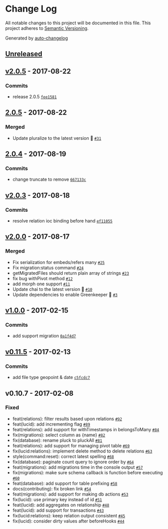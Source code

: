 # Change Log
All notable changes to this project will be documented in this file. This project adheres to [Semantic Versioning](http://semver.org/).

Generated by [auto-changelog](https://github.com/CookPete/auto-changelog)


## [Unreleased](https://github.com/duyluonglc/lucid-mongo/compare/v2.0.5...HEAD)


## [v2.0.5](https://github.com/duyluonglc/lucid-mongo/compare/2.0.5...v2.0.5) - 2017-08-22

### Commits
* release 2.0.5 [`fee1581`](https://github.com/duyluonglc/lucid-mongo/commit/fee15814ee67411195729b909475c2ad25f373cd)


## [2.0.5](https://github.com/duyluonglc/lucid-mongo/compare/2.0.4...2.0.5) - 2017-08-22

### Merged
* Update pluralize to the latest version 🚀 [`#31`](https://github.com/duyluonglc/lucid-mongo/pull/31)


## [2.0.4](https://github.com/duyluonglc/lucid-mongo/compare/v2.0.3...2.0.4) - 2017-08-19

### Commits
* change truncate to remove [`667133c`](https://github.com/duyluonglc/lucid-mongo/commit/667133c730734e08dd4ec811296ba3b731577661)


## [v2.0.3](https://github.com/duyluonglc/lucid-mongo/compare/v2.0.0...v2.0.3) - 2017-08-18

### Commits
* resolve relation ioc binding before hand [`ef11055`](https://github.com/duyluonglc/lucid-mongo/commit/ef11055c7fb7171bb668b40d7a5d8007a6931475)


## [v2.0.0](https://github.com/duyluonglc/lucid-mongo/compare/v1.0.0...v2.0.0) - 2017-08-17

### Merged
* Fix serialization for embeds/refers many [`#25`](https://github.com/duyluonglc/lucid-mongo/pull/25)
* Fix migration:status command [`#24`](https://github.com/duyluonglc/lucid-mongo/pull/24)
* getMigratedFiles should return plain array of strings [`#23`](https://github.com/duyluonglc/lucid-mongo/pull/23)
* fix bug withPivot method [`#12`](https://github.com/duyluonglc/lucid-mongo/pull/12)
* add morph one support [`#11`](https://github.com/duyluonglc/lucid-mongo/pull/11)
* Update chai to the latest version 🚀 [`#10`](https://github.com/duyluonglc/lucid-mongo/pull/10)
* Update dependencies to enable Greenkeeper 🌴 [`#3`](https://github.com/duyluonglc/lucid-mongo/pull/3)


## [v1.0.0](https://github.com/duyluonglc/lucid-mongo/compare/v0.11.5...v1.0.0) - 2017-02-15

### Commits
* add support migration [`0a1f4d7`](https://github.com/duyluonglc/lucid-mongo/commit/0a1f4d752fdf35dc7104450b2d11889d46838bea)


## [v0.11.5](https://github.com/duyluonglc/lucid-mongo/compare/v0.10.7...v0.11.5) - 2017-02-13

### Commits
* add file type geopoint & date [`c5fcdc7`](https://github.com/duyluonglc/lucid-mongo/commit/c5fcdc7dea492c12ad4ef4a9faa84f0f81ef21e5)


## v0.10.7 - 2017-02-08

### Fixed
* feat(relations): filter results based upon relations [`#92`](https://github.com/duyluonglc/lucid-mongo/issues/92)
* feat(lucid): add incrementing flag [`#89`](https://github.com/duyluonglc/lucid-mongo/issues/89)
* feat(relations): add support for withTimestamps in belongsToMany [`#84`](https://github.com/duyluonglc/lucid-mongo/issues/84)
* fix(migrations): select column as {name} [`#82`](https://github.com/duyluonglc/lucid-mongo/issues/82)
* fix(database): rename pluck to pluckAll [`#81`](https://github.com/duyluonglc/lucid-mongo/issues/81)
* feat(relations): add support for managing pivot table [`#69`](https://github.com/duyluonglc/lucid-mongo/issues/69)
* fix(lucid:relations): implement delete method to delete relations [`#63`](https://github.com/duyluonglc/lucid-mongo/issues/63)
* style(command:reset): correct latest spelling [`#68`](https://github.com/duyluonglc/lucid-mongo/issues/68)
* fix(database): paginate count query to ignore order by [`#64`](https://github.com/duyluonglc/lucid-mongo/issues/64)
* feat(migrations): add migrations time in the console output [`#57`](https://github.com/duyluonglc/lucid-mongo/issues/57)
* fix(migrations): make sure schema callback is function before executing [`#60`](https://github.com/duyluonglc/lucid-mongo/issues/60)
* feat(database): add support for table prefixing [`#58`](https://github.com/duyluonglc/lucid-mongo/issues/58)
* docs(contributing): fix broken link [`#54`](https://github.com/duyluonglc/lucid-mongo/issues/54)
* feat(migrations): add support for making db actions [`#53`](https://github.com/duyluonglc/lucid-mongo/issues/53)
* fix(lucid): use primary key instead of id [`#51`](https://github.com/duyluonglc/lucid-mongo/issues/51)
* feat(lucid): add aggregates on relationship [`#48`](https://github.com/duyluonglc/lucid-mongo/issues/48)
* feat(lucid): add support for transactions [`#43`](https://github.com/duyluonglc/lucid-mongo/issues/43)
* fix(lucid:relations): keep relation output consistent [`#45`](https://github.com/duyluonglc/lucid-mongo/issues/45)
* fix(lucid): consider dirty values after beforeHooks [`#44`](https://github.com/duyluonglc/lucid-mongo/issues/44)

